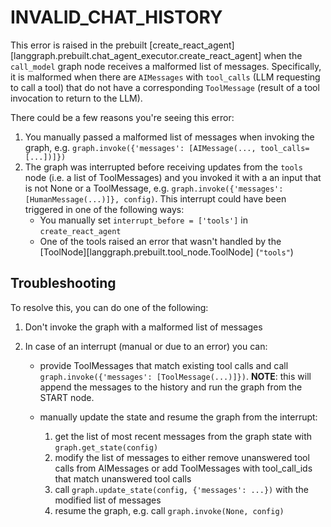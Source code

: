 # INVALID_CHAT_HISTORY

This error is raised in the prebuilt [create_react_agent][langgraph.prebuilt.chat_agent_executor.create_react_agent] when the `call_model` graph node receives a malformed list of messages. Specifically, it is malformed when there are `AIMessages` with `tool_calls` (LLM requesting to call a tool) that do not have a corresponding `ToolMessage` (result of a tool invocation to return to the LLM).

There could be a few reasons you're seeing this error:

1. You manually passed a malformed list of messages when invoking the graph, e.g. `graph.invoke({'messages': [AIMessage(..., tool_calls=[...])]})`
2. The graph was interrupted before receiving updates from the `tools` node (i.e. a list of ToolMessages)
and you invoked it with a an input that is not None or a ToolMessage,
e.g. `graph.invoke({'messages': [HumanMessage(...)]}, config)`.
    This interrupt could have been triggered in one of the following ways:
     - You manually set `interrupt_before = ['tools']` in `create_react_agent`
     - One of the tools raised an error that wasn't handled by the [ToolNode][langgraph.prebuilt.tool_node.ToolNode] (`"tools"`)

## Troubleshooting

To resolve this, you can do one of the following:

1. Don't invoke the graph with a malformed list of messages
2. In case of an interrupt (manual or due to an error) you can:

    - provide ToolMessages that match existing tool calls and call `graph.invoke({'messages': [ToolMessage(...)]})`.
    **NOTE**: this will append the messages to the history and run the graph from the START node.
    - manually update the state and resume the graph from the interrupt:

        1. get the list of most recent messages from the graph state with `graph.get_state(config)`
        2. modify the list of messages to either remove unanswered tool calls from AIMessages
or add ToolMessages with tool_call_ids that match unanswered tool calls
        3. call `graph.update_state(config, {'messages': ...})` with the modified list of messages
        4. resume the graph, e.g. call `graph.invoke(None, config)`
